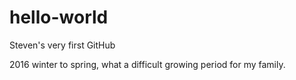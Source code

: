 # hello-world
Steven's very first GitHub

2016 winter to spring, what a difficult growing period for my family.
